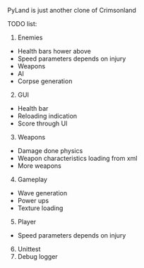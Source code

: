 PyLand is just another clone of Crimsonland

TODO list:

1. Enemies
  - Health bars hower above
  - Speed parameters depends on injury
  - Weapons
  - AI
  - Corpse generation

2. GUI
  - Health bar
  - Reloading indication
  - Score through UI

3. Weapons
  - Damage done physics
  - Weapon characteristics loading from xml
  - More weapons

4. Gameplay
  - Wave generation
  - Power ups
  - Texture loading

5. Player
  - Speed parameters depends on injury

6. Unittest
7. Debug logger
